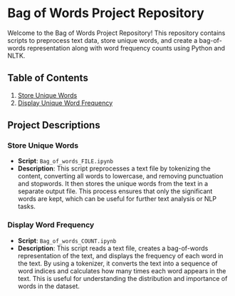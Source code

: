 # Bag of Words Project Repository

Welcome to the Bag of Words Project Repository! This repository contains scripts to preprocess text data, store unique words, and create a bag-of-words representation along with word frequency counts using Python and NLTK.

## Table of Contents

1. [Store Unique Words](https://github.com/mvharsh/Deep-Learning/blob/main/Bag%20of%20words/Bag_of_words_FILE.ipynb)
2. [Display Unique Word Frequency](https://github.com/mvharsh/Deep-Learning/blob/main/Bag%20of%20words/Bag_of_words_COUNT.ipynb)

## Project Descriptions

### Store Unique Words
- **Script**: `Bag_of_words_FILE.ipynb`
- **Description**: This script preprocesses a text file by tokenizing the content, converting all words to lowercase, and removing punctuation and stopwords. It then stores the unique words from the text in a separate output file. This process ensures that only the significant words are kept, which can be useful for further text analysis or NLP tasks.

### Display Word Frequency
- **Script**: `Bag_of_words_COUNT.ipynb`
- **Description**: This script reads a text file, creates a bag-of-words representation of the text, and displays the frequency of each word in the text. By using a tokenizer, it converts the text into a sequence of word indices and calculates how many times each word appears in the text. This is useful for understanding the distribution and importance of words in the dataset.
